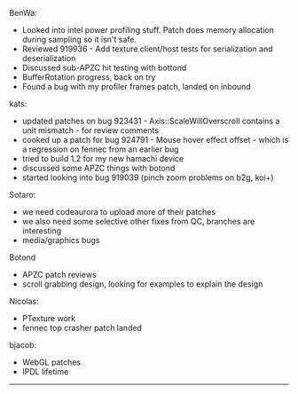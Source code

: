 BenWa:
* Looked into intel power profiling stuff. Patch does memory allocation during sampling so it isn't safe.
* Reviewed 919936 - Add texture client/host tests for serialization and deserialization
* Discussed sub-APZC hit testing with bottond
* BufferRotation progress, back on try
* Found a bug with my profiler frames patch, landed on inbound

kats:
* updated patches on bug 923431 - Axis::ScaleWillOverscroll contains a unit mismatch -  for review comments
* cooked up a patch for bug 924791 - Mouse hover effect offset - which is a regression on fennec from an earlier bug
* tried to build 1.2 for my new hamachi device
* discussed some APZC things with botond
* started looking into bug 919039 (pinch zoom problems on b2g, koi+)

Sotaro:
* we need codeaurora to upload more of their patches
* we also need some selective other fixes from QC, branches are interesting
* media/graphics bugs

Botond
* APZC patch reviews
* scroll grabbing design, looking for examples to explain the design

Nicolas:
* PTexture work
* fennec top crasher patch landed

bjacob:
* WebGL patches
* IPDL lifetime

________________


